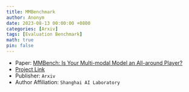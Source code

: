 ```yaml
---
title: MMBenchmark
author: Anonym
date: 2023-08-13 00:00:00 +0800
categories: [Arxiv]
tags: [Evaluation Benchmark]
math: true
pin: false
---
```


- Paper: [MMBench: Is Your Multi-modal Model an All-around Player?](https://arxiv.org/abs/2307.06281)
- [Project Link](https://opencompass.org.cn/mmbench)
- Publisher: `Arxiv`
- Author Affiliation: `Shanghai AI Laboratory`
